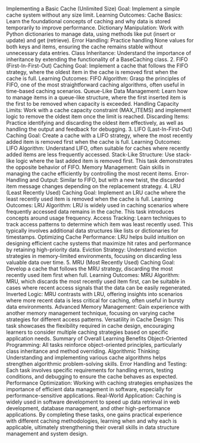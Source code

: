  Implementing a Basic Cache (Unlimited Size)
Goal: Implement a simple cache system without any size limit.
Learning Outcomes:
Cache Basics: Learn the foundational concepts of caching and why data is stored temporarily to improve performance.
Dictionary Manipulation: Work with Python dictionaries to manage data, using methods like put (insert or update) and get (retrieve).
Error Handling: Practice handling None values for both keys and items, ensuring the cache remains stable without unnecessary data entries.
Class Inheritance: Understand the importance of inheritance by extending the functionality of a BaseCaching class.
2. FIFO (First-In-First-Out) Caching
Goal: Implement a cache that follows the FIFO strategy, where the oldest item in the cache is removed first when the cache is full.
Learning Outcomes:
FIFO Algorithm: Grasp the principles of FIFO, one of the most straightforward caching algorithms, often useful in time-based caching scenarios.
Queue-Like Data Management: Learn how to manage items in a queue-like structure, where the first inserted item is the first to be removed when capacity is exceeded.
Handling Capacity Limits: Work with a cache capacity constraint (MAX_ITEMS) and implement logic to remove the oldest item once the limit is reached.
Discarding Items: Practice identifying and discarding the oldest item effectively, as well as handling the output and feedback for debugging.
3. LIFO (Last-In-First-Out) Caching
Goal: Create a cache with a LIFO strategy, where the most recently added item is removed first when the cache is full.
Learning Outcomes:
LIFO Algorithm: Understand LIFO, often suitable for caches where recently added items are less frequently accessed.
Stack-Like Structure: Use stack-like logic where the last added item is removed first. This task demonstrates the opposite behavior of FIFO.
Memory Management: Gain skills in managing the cache efficiently by controlling the most recent items.
Error-Handling and Output: Similar to FIFO, but with a new twist, the discarded item message changes depending on the replacement strategy.
4. LRU (Least Recently Used) Caching
Goal: Implement an LRU cache where the least recently used item is removed when the cache is full.
Learning Outcomes:
LRU Algorithm: LRU is widely used in caching scenarios where frequently accessed data remains in the cache. This task introduces concepts around usage frequency.
Access Tracking: Learn techniques to track access patterns to determine which item was least recently used. This typically involves additional data structures like lists or dictionaries for timestamps.
Optimizing Cache Performance: LRU helps build intuition on designing efficient cache systems that maximize hit rates and performance by retaining high-priority data.
Eviction Strategy: Understand eviction strategies in memory-limited environments, focusing on discarding less valuable data over time.
5. MRU (Most Recently Used) Caching
Goal: Develop a cache that follows the MRU strategy, discarding the most recently used item first when full.
Learning Outcomes:
MRU Algorithm: MRU, which discards the most recently used item first, can be suitable in cases where recent access signals that the data can be easily regenerated.
Inverted Logic: MRU contrasts with LRU, offering insights into scenarios where more recent data is less critical for caching, often useful in bursty data environments.
Advanced Memory Management: Gain experience with another memory management technique, focusing on varying cache strategies for different access patterns.
Versatility in Cache Design: This task showcases the flexibility required in cache design, encouraging learners to consider multiple caching strategies based on specific application needs.
Summary of Overall Learning Benefits
Object-Oriented Programming: All tasks reinforce object-oriented principles, particularly class inheritance and method overriding.
Algorithmic Thinking: Understanding and implementing various cache algorithms helps strengthen algorithmic problem-solving skills.
Error Handling and Testing: Each task involves specific requirements for handling errors, testing conditions, and debugging to ensure the cache behaves as expected.
Performance Optimization: Working with caching strategies emphasizes the importance of efficient data management in software, especially for performance-sensitive applications.
Real-World Application: Caching is widely used in software development to speed up data retrieval in web development, database management, and other high-performance applications.
By completing these tasks, one gains practical experience with different caching methodologies, learning when and why each is applicable, ultimately strengthening their overall skills in data structure management and system design.

